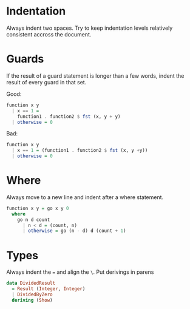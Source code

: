 # Indentation
Always indent two spaces. Try to keep indentation levels relatively consistent accross the document.
# Guards
If the result of a guard statement is longer than a few words, indent the result of every guard in that set.

Good:
``` haskell
function x y
  | x == 1 =
    function1 . function2 $ fst (x, y + y)
  | otherwise = 0
```
Bad:
``` haskell
function x y
  | x == 1 = (function1 . function2 $ fst (x, y +y))
  | otherwise = 0
```

# Where
Always move to a new line and indent after a where statement.
``` haskell
function x y = go x y 0
  where
    go n d count
      | n < d = (count, n)
      | otherwise = go (n - d) d (count + 1)
```
# Types

Always indent the `=` and align the `\`. Put derivings in parens

``` haskell
data DividedResult
  = Result (Integer, Integer)
  | DividedByZero
  deriving (Show)
  ```
